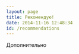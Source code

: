 ```yaml
---
layout: page
title: Рекомендую!
date: 2014-11-16 12:48:34
id: /recommendations
---
```


Дополнительно
